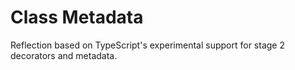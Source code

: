 # Class Metadata

Reflection based on TypeScript's experimental support for stage 2 decorators and metadata.
